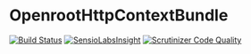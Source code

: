 # OpenrootHttpContextBundle

[![Build Status](https://travis-ci.org/openrootweb/http-context-bundle.svg?branch=master)](https://travis-ci.org/openrootweb/http-context-bundle)
[![SensioLabsInsight](https://insight.sensiolabs.com/projects/30827425-974e-41a6-8a6e-e1b5a7b83b96/mini.png)](https://insight.sensiolabs.com/projects/30827425-974e-41a6-8a6e-e1b5a7b83b96)
[![Scrutinizer Code Quality](https://scrutinizer-ci.com/g/openrootweb/http-context-bundle/badges/quality-score.png?b=master)](https://scrutinizer-ci.com/g/openrootweb/http-context-bundle/?branch=master)
